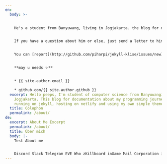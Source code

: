 ```yaml
---
en:
  body: >-
    

    He's a student from Banyuwang, living in Jogjakarta. the blog for documentation about his programming 🎒 journey, running on jekyll, hosting on [now.sh](http://now.sh) and using his own theme, he name it <a href="https://github.com/piharpi/jekyll-klise" target="_blank" rel="noopener">klisé</a>, he also loves to learning web technology; but he often forgot, that a reason why him doing the writing.


    If you have a question about him or else, just send a letter to him.


    You can [report](http://github.com/piharpi/jekyll-klise/issues/new) if there is an broken link(s) or somethings else.


    **may u needs ✨**


    * {{ site.author.email }}

    * github.com/{{ site.author.github }}
  excerpt: Hello peeps, I'm student of computer science from Banyuwangi, living in
    Jogjakarta. This blog for documentation about my programming journey,
    running on jekyll, hosting on netlify and using my own simple theme.
  title: Colophon
  permalink: /about/
de:
  excerpt: About Me Excerpt
  permalink: /about/
  title: Über mich
  body: |-
    Test About me


    Discord Slack Telegram EVE Who zKillboard inGame Mail Corporation info
---
```

